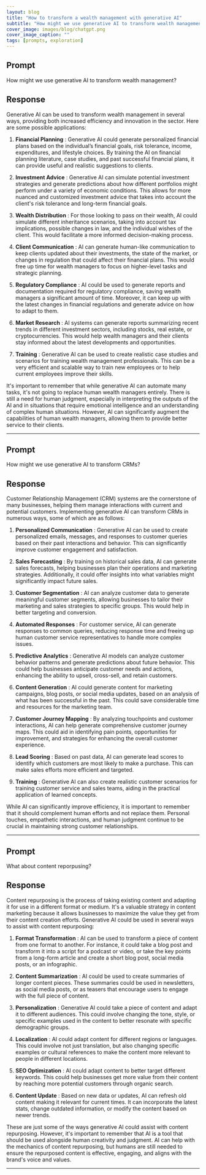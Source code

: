 ```yaml
---
layout: blog
title: "How to transform a wealth management with generative AI"
subtitle: "How might we use generative AI to transform wealth management?"
cover_image: images/blog/chatgpt.png
cover_image_caption: ""
tags: [prompts, exploration]
---
```


## Prompt

How might we use generative AI to transform wealth management?

## Response

Generative AI can be used to transform wealth management in several ways, providing both increased efficiency and innovation in the sector. Here are some possible applications:

1.  **Financial Planning** : Generative AI could generate personalized financial plans based on the individual’s financial goals, risk tolerance, income, expenditures, and lifestyle choices. By training the AI on financial planning literature, case studies, and past successful financial plans, it can provide useful and realistic suggestions to clients.

2.  **Investment Advice** : Generative AI can simulate potential investment strategies and generate predictions about how different portfolios might perform under a variety of economic conditions. This allows for more nuanced and customized investment advice that takes into account the client's risk tolerance and long-term financial goals.

3.  **Wealth Distribution** : For those looking to pass on their wealth, AI could simulate different inheritance scenarios, taking into account tax implications, possible changes in law, and the individual wishes of the client. This would facilitate a more informed decision-making process.

4.  **Client Communication** : AI can generate human-like communication to keep clients updated about their investments, the state of the market, or changes in regulation that could affect their financial plans. This would free up time for wealth managers to focus on higher-level tasks and strategic planning.

5.  **Regulatory Compliance** : AI could be used to generate reports and documentation required for regulatory compliance, saving wealth managers a significant amount of time. Moreover, it can keep up with the latest changes in financial regulations and generate advice on how to adapt to them.

6.  **Market Research** : AI systems can generate reports summarizing recent trends in different investment sectors, including stocks, real estate, or cryptocurrencies. This would help wealth managers and their clients stay informed about the latest developments and opportunities.

7.  **Training** : Generative AI can be used to create realistic case studies and scenarios for training wealth management professionals. This can be a very efficient and scalable way to train new employees or to help current employees improve their skills.

It's important to remember that while generative AI can automate many tasks, it's not going to replace human wealth managers entirely. There is still a need for human judgment, especially in interpreting the outputs of the AI and in situations that require emotional intelligence and an understanding of complex human situations. However, AI can significantly augment the capabilities of human wealth managers, allowing them to provide better service to their clients.

---

## Prompt

How might we use generative AI to transform CRMs?

## Response

Customer Relationship Management (CRM) systems are the cornerstone of many businesses, helping them manage interactions with current and potential customers. Implementing generative AI can transform CRMs in numerous ways, some of which are as follows:

1.  **Personalized Communication** : Generative AI can be used to create personalized emails, messages, and responses to customer queries based on their past interactions and behavior. This can significantly improve customer engagement and satisfaction.

2.  **Sales Forecasting** : By training on historical sales data, AI can generate sales forecasts, helping businesses plan their operations and marketing strategies. Additionally, it could offer insights into what variables might significantly impact future sales.

3.  **Customer Segmentation** : AI can analyze customer data to generate meaningful customer segments, allowing businesses to tailor their marketing and sales strategies to specific groups. This would help in better targeting and conversion.

4.  **Automated Responses** : For customer service, AI can generate responses to common queries, reducing response time and freeing up human customer service representatives to handle more complex issues.

5.  **Predictive Analytics** : Generative AI models can analyze customer behavior patterns and generate predictions about future behavior. This could help businesses anticipate customer needs and actions, enhancing the ability to upsell, cross-sell, and retain customers.

6.  **Content Generation** : AI could generate content for marketing campaigns, blog posts, or social media updates, based on an analysis of what has been successful in the past. This could save considerable time and resources for the marketing team.

7.  **Customer Journey Mapping** : By analyzing touchpoints and customer interactions, AI can help generate comprehensive customer journey maps. This could aid in identifying pain points, opportunities for improvement, and strategies for enhancing the overall customer experience.

8.  **Lead Scoring** : Based on past data, AI can generate lead scores to identify which customers are most likely to make a purchase. This can make sales efforts more efficient and targeted.

9.  **Training** : Generative AI can also create realistic customer scenarios for training customer service and sales teams, aiding in the practical application of learned concepts.

While AI can significantly improve efficiency, it is important to remember that it should complement human efforts and not replace them. Personal touches, empathetic interactions, and human judgment continue to be crucial in maintaining strong customer relationships.

---

## Prompt

What about content reporpusing?

## Response

Content repurposing is the process of taking existing content and adapting it for use in a different format or medium. It's a valuable strategy in content marketing because it allows businesses to maximize the value they get from their content creation efforts. Generative AI could be used in several ways to assist with content repurposing:

1.  **Format Transformation** : AI can be used to transform a piece of content from one format to another. For instance, it could take a blog post and transform it into a script for a podcast or video, or take the key points from a long-form article and create a short blog post, social media posts, or an infographic.

2.  **Content Summarization** : AI could be used to create summaries of longer content pieces. These summaries could be used in newsletters, as social media posts, or as teasers that encourage users to engage with the full piece of content.

3.  **Personalization** : Generative AI could take a piece of content and adapt it to different audiences. This could involve changing the tone, style, or specific examples used in the content to better resonate with specific demographic groups.

4.  **Localization** : AI could adapt content for different regions or languages. This could involve not just translation, but also changing specific examples or cultural references to make the content more relevant to people in different locations.

5.  **SEO Optimization** : AI could adapt content to better target different keywords. This could help businesses get more value from their content by reaching more potential customers through organic search.

6.  **Content Update** : Based on new data or updates, AI can refresh old content making it relevant for current times. It can incorporate the latest stats, change outdated information, or modify the content based on newer trends.

These are just some of the ways generative AI could assist with content repurposing. However, it's important to remember that AI is a tool that should be used alongside human creativity and judgment. AI can help with the mechanics of content repurposing, but humans are still needed to ensure the repurposed content is effective, engaging, and aligns with the brand's voice and values.

---
